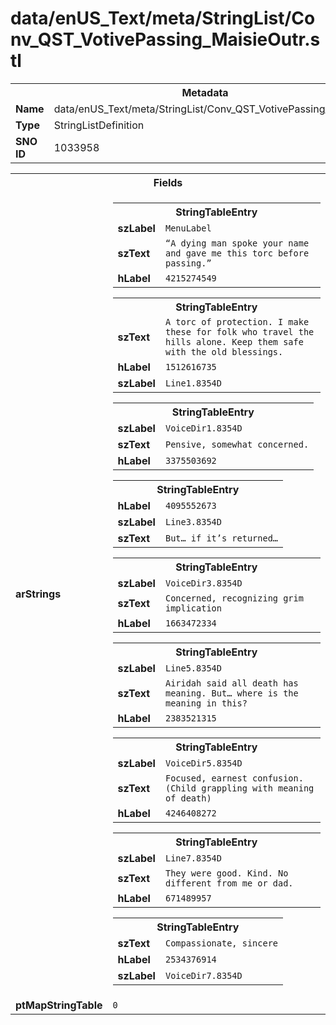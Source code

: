 <h1>data/enUS_Text/meta/StringList/Conv_QST_VotivePassing_MaisieOutr.stl</h1><table><tr><th colspan="100%">Metadata</th></tr><tr><td><b>Name</b></td><td>data/enUS_Text/meta/StringList/Conv_QST_VotivePassing_MaisieOutr.stl</td></tr><tr><td><b>Type</b></td><td>StringListDefinition</td></tr><tr><td><b>SNO ID</b></td><td>1033958</td></tr></table>

<table><tr><th colspan="100%">Fields</th></tr><tr><td><b>arStrings</b></td><td><table><tr><th colspan="100%">StringTableEntry</th></tr><tr><td><b>szLabel</b></td><td><code>MenuLabel</code></td></tr><tr><td><b>szText</b></td><td><code>“A dying man spoke your name and gave me this torc before passing.”</code></td></tr><tr><td><b>hLabel</b></td><td><code>4215274549</code></td></tr></table>


<table><tr><th colspan="100%">StringTableEntry</th></tr><tr><td><b>szText</b></td><td><code>A torc of protection. I make these for folk who travel the hills alone. Keep them safe with the old blessings.</code></td></tr><tr><td><b>hLabel</b></td><td><code>1512616735</code></td></tr><tr><td><b>szLabel</b></td><td><code>Line1.8354D</code></td></tr></table>


<table><tr><th colspan="100%">StringTableEntry</th></tr><tr><td><b>szLabel</b></td><td><code>VoiceDir1.8354D</code></td></tr><tr><td><b>szText</b></td><td><code>Pensive, somewhat concerned.</code></td></tr><tr><td><b>hLabel</b></td><td><code>3375503692</code></td></tr></table>


<table><tr><th colspan="100%">StringTableEntry</th></tr><tr><td><b>hLabel</b></td><td><code>4095552673</code></td></tr><tr><td><b>szLabel</b></td><td><code>Line3.8354D</code></td></tr><tr><td><b>szText</b></td><td><code>But… if it’s returned…</code></td></tr></table>


<table><tr><th colspan="100%">StringTableEntry</th></tr><tr><td><b>szLabel</b></td><td><code>VoiceDir3.8354D</code></td></tr><tr><td><b>szText</b></td><td><code>Concerned, recognizing grim implication</code></td></tr><tr><td><b>hLabel</b></td><td><code>1663472334</code></td></tr></table>


<table><tr><th colspan="100%">StringTableEntry</th></tr><tr><td><b>szLabel</b></td><td><code>Line5.8354D</code></td></tr><tr><td><b>szText</b></td><td><code>Airidah said all death has meaning. But… where is the meaning in this?</code></td></tr><tr><td><b>hLabel</b></td><td><code>2383521315</code></td></tr></table>


<table><tr><th colspan="100%">StringTableEntry</th></tr><tr><td><b>szLabel</b></td><td><code>VoiceDir5.8354D</code></td></tr><tr><td><b>szText</b></td><td><code>Focused, earnest confusion. (Child grappling with meaning of death)</code></td></tr><tr><td><b>hLabel</b></td><td><code>4246408272</code></td></tr></table>


<table><tr><th colspan="100%">StringTableEntry</th></tr><tr><td><b>szLabel</b></td><td><code>Line7.8354D</code></td></tr><tr><td><b>szText</b></td><td><code>They were good. Kind. No different from me or dad.</code></td></tr><tr><td><b>hLabel</b></td><td><code>671489957</code></td></tr></table>


<table><tr><th colspan="100%">StringTableEntry</th></tr><tr><td><b>szText</b></td><td><code>Compassionate, sincere</code></td></tr><tr><td><b>hLabel</b></td><td><code>2534376914</code></td></tr><tr><td><b>szLabel</b></td><td><code>VoiceDir7.8354D</code></td></tr></table>


</td></tr><tr><td><b>ptMapStringTable</b></td><td><code>0</code></td></tr></table>

